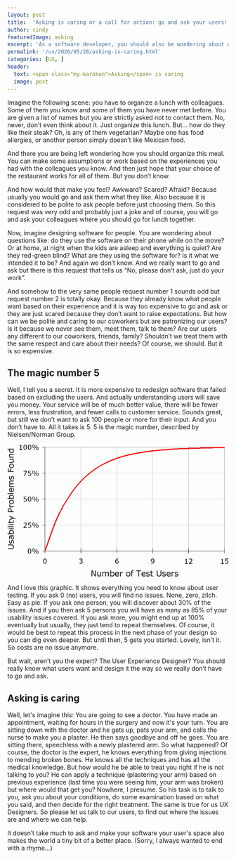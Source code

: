 ```yaml
---
layout: post
title:  'Asking is caring or a call for action: go and ask your users!'
author: cindy
featuredImage: asking
excerpt: 'As a software developer, you should also be wondering about questions like: do my customers use the software on their phone while on the move? Or at home, at night when the kids are asleep and everything is quiet? Are they red-green blind? What are they using the software for? Is it what we intended it to be?'
permalink: '/ux/2020/05/28/asking-is-caring.html'
categories: [UX, ]
header:
  text: <span class="my-karakun">Asking</span> is caring
  image: post
---
```


Imagine the following scene: you have to organize a lunch with colleagues. Some of them you know and some of them you have never met before. You are given a list of names but you are strictly asked not to contact them. No, never, don’t even think about it. Just organize this lunch. But… how do they like their steak? Oh, is any of them vegetarian? Maybe one has food allergies, or another person simply doesn’t like Mexican food. 

And there you are being left wondering how you should organize this meal. You can make some assumptions or work based on the experiences you had with the colleagues you know. And then just hope that your choice of the restaurant works for all of them. But you don’t know. 

And how would that make you feel? Awkward? Scared? Afraid? Because usually you would go and ask them what they like. Also because it is considered to be polite to ask people before just choosing them. So this request was very odd and probably just a joke and of course, you will go and ask your colleagues where you should go for lunch together.

Now, imagine designing software for people. You are wondering about questions like: do they use the software on their phone while on the move? Or at home, at night when the kids are asleep and everything is quiet? Are they red-green blind? What are they using the software for? Is it what we intended it to be? And again we don’t know. And we really want to go and ask but there is this request that tells us “No, please don’t ask, just do your work”. 

And somehow to the very same people request number 1 sounds odd but request number 2 is totally okay. Because they already know what people want based on their experience and it is way too expensive to go and ask or they are just scared because they don’t want to raise expectations. But how can we be polite and caring to our coworkers but are patronizing our users? Is it because we never see them, meet them, talk to them? Are our users any different to our coworkers, friends, family? Shouldn’t we treat them with the same respect and care about their needs? Of course, we should. But it is so expensive.

## The magic number 5
Well, I tell you a secret. It is more expensive to redesign software that failed based on excluding the users. And actually understanding users will save you money. Your service will be of much better value, there will be fewer errors, less frustration, and fewer calls to customer service. Sounds great, but still we don’t want to ask 100 people or more for their input. And you don’t have to. All it takes is 5. 5 is the magic number, described by Nielsen/Norman Group.

![The magic number 5](/assets/posts/2020-05-28-ux/user-testing-curve.gif)

And I love this graphic. It shows everything you need to know about user testing. If you ask 0 (no) users, you will find no issues. None, zero, zilch. Easy as pie. If you ask one person, you will discover about 30% of the issues. And if you then ask 5 persons you will have as many as 85% of your usability issues covered. If you ask more, you might end up at 100% eventually but usually, they just tend to repeat themselves. Of course, it would be best to repeat this process in the next phase of your design so you can dig even deeper. But until then, 5 gets you started. Lovely, isn’t it. So costs are no issue anymore.

But wait, aren’t you the expert? The User Experience Designer? You should really know what users want and design it the way so we really don’t have to go and ask. 

## Asking is caring
Well, let's imagine this: You are going to see a doctor. You have made an appointment, waiting for hours in the surgery and now it's your turn. You are sitting down with the doctor and he gets up, pats your arm, and calls the nurse to make you a plaster. He then says goodbye and off he goes. You are sitting there, speechless with a newly plastered arm. So what happened? Of course, the doctor is the expert, he knows everything from giving injections to mending broken bones. He knows all the techniques and has all the medical knowledge. But how would he be able to treat you right if he is not talking to you? He can apply a technique (plastering your arm) based on previous experience (last time you were seeing him, your arm was broken) but where would that get you? Nowhere, I presume. So his task is to talk to you, ask you about your conditions, do some examination based on what you said, and then decide for the right treatment. The same is true for us UX Designers. So please let us talk to our users, to find out where the issues are and where we can help.

It doesn’t take much to ask and make your software your user's space also makes the world a tiny bit of a better place. (Sorry, I always wanted to end with a rhyme...)
